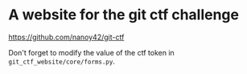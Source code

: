# A website for the git ctf challenge

https://github.com/nanoy42/git-ctf

Don't forget to modify the value of the ctf token in `git_ctf_website/core/forms.py`.